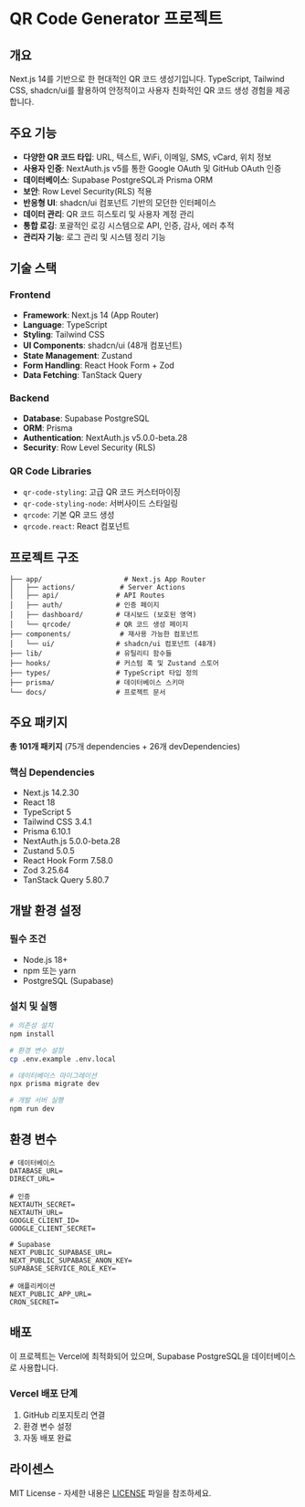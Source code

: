# QR Code Generator 프로젝트

## 개요

Next.js 14를 기반으로 한 현대적인 QR 코드 생성기입니다. TypeScript, Tailwind CSS, shadcn/ui를 활용하여 안정적이고 사용자 친화적인 QR 코드 생성 경험을 제공합니다.

## 주요 기능

- **다양한 QR 코드 타입**: URL, 텍스트, WiFi, 이메일, SMS, vCard, 위치 정보
- **사용자 인증**: NextAuth.js v5를 통한 Google OAuth 및 GitHub OAuth 인증
- **데이터베이스**: Supabase PostgreSQL과 Prisma ORM
- **보안**: Row Level Security(RLS) 적용
- **반응형 UI**: shadcn/ui 컴포넌트 기반의 모던한 인터페이스
- **데이터 관리**: QR 코드 히스토리 및 사용자 계정 관리
- **통합 로깅**: 포괄적인 로깅 시스템으로 API, 인증, 감사, 에러 추적
- **관리자 기능**: 로그 관리 및 시스템 정리 기능

## 기술 스택

### Frontend
- **Framework**: Next.js 14 (App Router)
- **Language**: TypeScript
- **Styling**: Tailwind CSS
- **UI Components**: shadcn/ui (48개 컴포넌트)
- **State Management**: Zustand
- **Form Handling**: React Hook Form + Zod
- **Data Fetching**: TanStack Query

### Backend
- **Database**: Supabase PostgreSQL
- **ORM**: Prisma
- **Authentication**: NextAuth.js v5.0.0-beta.28
- **Security**: Row Level Security (RLS)

### QR Code Libraries
- `qr-code-styling`: 고급 QR 코드 커스터마이징
- `qr-code-styling-node`: 서버사이드 스타일링
- `qrcode`: 기본 QR 코드 생성
- `qrcode.react`: React 컴포넌트

## 프로젝트 구조

```
├── app/                    # Next.js App Router
│   ├── actions/           # Server Actions
│   ├── api/              # API Routes
│   ├── auth/             # 인증 페이지
│   ├── dashboard/        # 대시보드 (보호된 영역)
│   └── qrcode/           # QR 코드 생성 페이지
├── components/            # 재사용 가능한 컴포넌트
│   └── ui/               # shadcn/ui 컴포넌트 (48개)
├── lib/                  # 유틸리티 함수들
├── hooks/                # 커스텀 훅 및 Zustand 스토어
├── types/                # TypeScript 타입 정의
├── prisma/               # 데이터베이스 스키마
└── docs/                 # 프로젝트 문서
```

## 주요 패키지

**총 101개 패키지** (75개 dependencies + 26개 devDependencies)

### 핵심 Dependencies
- Next.js 14.2.30
- React 18
- TypeScript 5
- Tailwind CSS 3.4.1
- Prisma 6.10.1
- NextAuth.js 5.0.0-beta.28
- Zustand 5.0.5
- React Hook Form 7.58.0
- Zod 3.25.64
- TanStack Query 5.80.7

## 개발 환경 설정

### 필수 조건
- Node.js 18+ 
- npm 또는 yarn
- PostgreSQL (Supabase)

### 설치 및 실행
```bash
# 의존성 설치
npm install

# 환경 변수 설정
cp .env.example .env.local

# 데이터베이스 마이그레이션
npx prisma migrate dev

# 개발 서버 실행
npm run dev
```

## 환경 변수

```env
# 데이터베이스
DATABASE_URL=
DIRECT_URL=

# 인증
NEXTAUTH_SECRET=
NEXTAUTH_URL=
GOOGLE_CLIENT_ID=
GOOGLE_CLIENT_SECRET=

# Supabase
NEXT_PUBLIC_SUPABASE_URL=
NEXT_PUBLIC_SUPABASE_ANON_KEY=
SUPABASE_SERVICE_ROLE_KEY=

# 애플리케이션
NEXT_PUBLIC_APP_URL=
CRON_SECRET=
```

## 배포

이 프로젝트는 Vercel에 최적화되어 있으며, Supabase PostgreSQL을 데이터베이스로 사용합니다.

### Vercel 배포 단계
1. GitHub 리포지토리 연결
2. 환경 변수 설정
3. 자동 배포 완료

## 라이센스

MIT License - 자세한 내용은 [LICENSE](../LICENSE) 파일을 참조하세요.
